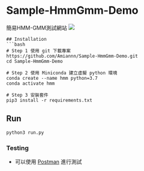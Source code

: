 # Sample-HmmGmm-Demo
簡易HMM-GMM測試網站
![](https://i.imgur.com/i96uQ4f.png)

```
## Installation
```bash
# Step 1 使用 git 下載專案
https://github.com/Amiannn/Sample-HmmGmm-Demo.git
cd Sample-HmmGmm-Demo

# Step 2 使用 Miniconda 建立虛擬 python 環境
conda create --name hmm python=3.7
conda activate hmm

# Step 3 安裝套件
pip3 install -r requirements.txt
```

## Run
```bash
python3 run.py
```

### Testing
- 可以使用 [Postman](https://www.postman.com/) 進行測試
